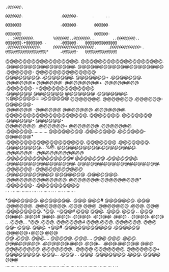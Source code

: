                                                                                              .@@@@@@.                    
                                                                     @@@@@@@.                .@@@@@@-      .     ..      
                                                                     @@@@@@@                 .@@@@@@-       @@@@@@-      
                                                                     @@@@@@@                                @@@@@@-      
     ..:@@@@@@@@.        %@@@@@@..@@@@@@@..        ..@@@@@@@@..      @@@@@@@.+@@@@@@@..      .@@@@@@.   @@@@@@@@@@@@@@   
    .@@@@@@@@@@@@@@.     @@@@@@@@@@@@@@@@@@.     .@@@@@@@@@@@@@+.    @@@@@@@@@@@@@@@@@@*     .@@@@@@-   @@@@@@@@@@@@@@   
   @@@@@@@@@@@@@@@@@.    @@@@@@@@@@@@@@@@@@@.   .@@@@@@@@@@@@@@@@.   @@@@@@@@@@@@@@@@@@@@    .@@@@@@-   @@@@@@@@@@@@@@   
  @@@@@@@@.  .@@@@@@@.   @@@@@@@+   .@@@@@@@.  .@@@@@@=    @@@@@@:   @@@@@@@@+   .@@@@@@@@   .@@@@@@-   =@@@@@@@@@@@@@   
 .@@@@@@       @@@@@@@   @@@@@@@    .@@@@@@@.  %@@@@@@::::::@@@@@@   @@@@@@@.      @@@@@@@   .@@@@@@-       @@@@@@-      
 .@@@@@@       -@@@@@@   @@@@@@@    .@@@@@@@.  @@@@@@@@@@@@@@@@@@@.  @@@@@@@.      @@@@@@@   .@@@@@@-       @@@@@@-      
  @@@@@@@.    .@@@@@@+   @@@@@@@    .@@@@@@@.  .@@@@@@............   @@@@@@@@     .@@@@@@@   .@@@@@@-       @@@@@@*      
  .@@@@@@@@@@@@@@@@@@.   @@@@@@@    .@@@@@@@.  .@@@@@@@@.   ..%@.    @@@@@@@@@@:*@@@@@@@@.   .@@@@@@-      .@@@@@@@@@@@  
   .@@@@@@@@@@@@@@@#     @@@@@@@    .@@@@@@@.   .@@@@@@@@@@@@@@@@.   @@@@@@@@@@@@@@@@@@@.    .@@@@@@-       @@@@@@@@@@@  
     .@@@@@@@@@@@*       @@@@@@@    .@@@@@@@.     .@@@@@@@@@@@@@@.   @@@@@@@:@@@@@@@@@*      .@@@@@@-       .@@@@@@@@@@  
        . .   .          ......      .......          ...   ..       .......   .. .            ....           ....... .  
                                                                                                                         
                                                                                                                         
                                                                                                                         
  *@@@@@@@.   @@@@@@@. .@@@   @@@#  @@@@@@@. @@@        .@@@@@@.  .@@@@@@@.  .@@@     @@@ .@@@@@@@ .@@@.  @@@ .@@@@@@@@. 
  *@@. =@@@#  @@@       @@@. .@@@.  @@@   .. @@@       @@@@..@@@#  @@@..@@@: .@@@@. :@@@@ .@@@   . .@@@@. @@@ .. .@@@... 
  *@@   .@@@. @@@@@@#    @@@.@@@.   @@@@@@.  @@@       @@-    @@@. @@@. +@@# .@@@@@@@@@@@ .@@@@@@  .@@@@@+@@@     @@@    
  *@@   .@@@. @@@....     @@@@@.    @@@....  @@@       @@@   .@@@. @@@@@@@@. .@@@*@@@.@@@ .@@@...  .@@@.@@@@@     @@@    
  *@@@@@@@@.  @@@@@@@.   .*@@@@     @@@@@@@. @@@@@@@+   @@@@@@@@.  @@@...    .@@@ . . @@@ .@@@@@@@ .@@@. @@@@     @@@    
  ........    ........    .....    ......... ........   ...:...    ....      ....     ... ........ .....  ...    . ..    
